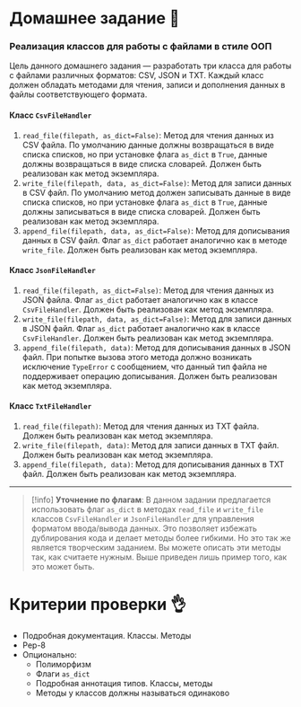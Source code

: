 # Домашнее задание 📃

### Реализация классов для работы с файлами в стиле ООП

Цель данного домашнего задания — разработать три класса для работы с файлами различных форматов: CSV, JSON и TXT. Каждый класс должен обладать методами для чтения, записи и дополнения данных в файлы соответствующего формата.

#### Класс `CsvFileHandler`

1. `read_file(filepath, as_dict=False)`: Метод для чтения данных из CSV файла. По умолчанию данные должны возвращаться в виде списка списков, но при установке флага `as_dict` в `True`, данные должны возвращаться в виде списка словарей. Должен быть реализован как метод экземпляра.
2. `write_file(filepath, data, as_dict=False)`: Метод для записи данных в CSV файл. По умолчанию метод должен записывать данные в виде списка списков, но при установке флага `as_dict` в `True`, данные должны записываться в виде списка словарей. Должен быть реализован как метод экземпляра.
3. `append_file(filepath, data, as_dict=False)`: Метод для дописывания данных в CSV файл. Флаг `as_dict` работает аналогично как в методе `write_file`. Должен быть реализован как метод экземпляра.

#### Класс `JsonFileHandler`

1. `read_file(filepath, as_dict=False)`: Метод для чтения данных из JSON файла. Флаг `as_dict` работает аналогично как в классе `CsvFileHandler`. Должен быть реализован как метод экземпляра.
2. `write_file(filepath, data, as_dict=False)`: Метод для записи данных в JSON файл. Флаг `as_dict` работает аналогично как в классе `CsvFileHandler`. Должен быть реализован как метод экземпляра.
3. `append_file(filepath, data)`: Метод для дописывания данных в JSON файл. При попытке вызова этого метода должно возникать исключение `TypeError` с сообщением, что данный тип файла не поддерживает операцию дописывания. Должен быть реализован как метод экземпляра.

#### Класс `TxtFileHandler`

1. `read_file(filepath)`: Метод для чтения данных из TXT файла. Должен быть реализован как метод экземпляра.
2. `write_file(filepath, data)`: Метод для записи данных в TXT файл. Должен быть реализован как метод экземпляра.
3. `append_file(filepath, data)`: Метод для дописывания данных в TXT файл. Должен быть реализован как метод экземпляра.

---

>[!info] **Уточнение по флагам**: В данном задании предлагается использовать флаг `as_dict` в методах `read_file` и `write_file` классов `CsvFileHandler` и `JsonFileHandler` для управления форматом ввода/вывода данных. Это позволяет избежать дублирования кода и делает методы более гибкими. Но это так же является творческим заданием. Вы можете описать эти методы так, как считаете нужным. Выше приведен лишь пример того, как это может быть.


# Критерии проверки 👌

- Подробная документация. Классы. Методы
- Pep-8
- Опционально:
	- Полиморфизм
	- Флаги `as_dict`
	- Подробная аннотация типов. Классы, методы
	-  Методы у классов должны называться одинаково



